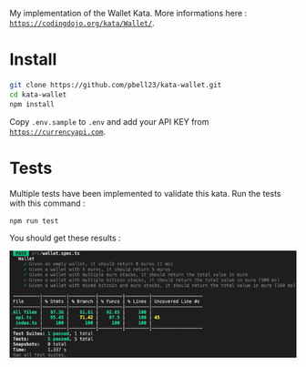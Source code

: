 My implementation of the Wallet Kata. More informations here : [`https://codingdojo.org/kata/Wallet/`](https://codingdojo.org/kata/Wallet/).

# Install

```bash
git clone https://github.com/pbell23/kata-wallet.git
cd kata-wallet
npm install
```

Copy `.env.sample` to `.env` and add your API KEY from [`https://currencyapi.com`](https://currencyapi.com).

# Tests

Multiple tests have been implemented to validate this kata.
Run the tests with this command :

```bash
npm run test
```

You should get these results :

![Jest test results](./test_results.png?raw=true 'Jest test results')

